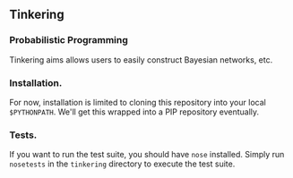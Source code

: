 ## Tinkering
### Probabilistic Programming

Tinkering aims allows users to easily construct Bayesian networks, etc.

### Installation.

For now, installation is limited to cloning this repository into your local ```$PYTHONPATH```. We'll get this wrapped into a PIP repository eventually.

### Tests.

If you want to run the test suite, you should have ```nose``` installed. Simply run ```nosetests``` in the ```tinkering``` directory to execute the test suite.